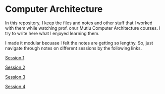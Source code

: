 
# Computer Architecture
In this repository, I keep the files and notes and other stuff that I worked with them while watching prof. onur Mutlu Computer Architecture courses. I try to write here what I enjoyed learning them.

I made it modular becuase I felt the notes are getting so lengthy. So, just navigate through notes on different sessions by the following links.

[Session 1](session01/session1.md)

[Session 2](session02/session2.md)

[Session 3](session03/session3.md)

[Session 4](session04/session4.md)